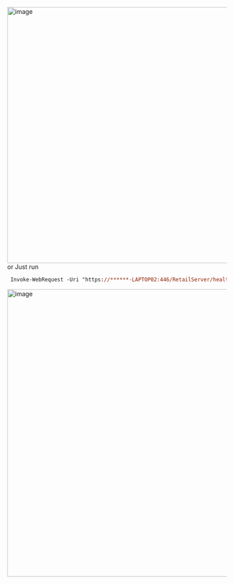 <img width="588" alt="image" src="https://github.com/user-attachments/assets/7aed9bc0-5eed-4eca-a051-649a848772cc"><br/>
or Just run
```ps
 Invoke-WebRequest -Uri "https://******-LAPTOP02:446/RetailServer/healthcheck?testname=ping" -UseBasicParsing
```

<img width="660" alt="image" src="https://github.com/user-attachments/assets/156348be-29c4-4676-9f1f-fd947deebe95">
